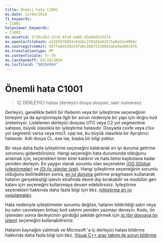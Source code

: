 ```yaml
---
title: Önemli hata C1001
ms.date: 11/04/2016
f1_keywords:
- C1001
helpviewer_keywords:
- C1001
ms.assetid: 5736cdb3-22c8-4fad-aa85-d5e0d2b232f4
ms.openlocfilehash: e1255578883c8d2bc278184a02575a0a51ed9b6c
ms.sourcegitcommit: 857fa6b530224fa6c18675138043aba9aa0619fb
ms.translationtype: MT
ms.contentlocale: tr-TR
ms.lasthandoff: 03/24/2020
ms.locfileid: "80204964"
---
```

# <a name="fatal-error-c1001"></a>Önemli hata C1001

> IÇ DERLEYICI hatası (derleyici dosya *dosyası*, satır *numarası*)

Derleyici, genellikle belirli bir ifadenin veya bir iyileştirme seçeneğinin birleşimi ya da ayrıştırmayla ilgili bir sorun nedeniyle bir yapı için doğru kod üretemiyor. Listelenen derleyici dosyası UTC veya C2 yol segmentine sahipse, büyük olasılıkla bir iyileştirme hatasıdır. Dosyada cxxfe veya c1xx yol segmenti varsa veya msc1. cpp ise, bu büyük olasılıkla bir Ayrıştırıcı hatasıdır. Adlı dosya CL. exe ise, başka bir bilgi yoktur.

Bir veya daha fazla iyileştirme seçeneğini kaldırarak en iyi duruma getirme sorununu giderebilirsiniz. Hangi seçeneğin hata durumunda olduğunu anlamak için, seçenekleri birer birer kaldırın ve hata iletisi kaybolana kadar yeniden derleyin. En yaygın olarak sorumlu olan seçenekler [/OG (Global iyileştirmeler)](../../build/reference/og-global-optimizations.md) ve [/Oi (iç işlevler üret)](../../build/reference/oi-generate-intrinsic-functions.md). Hangi iyileştirme seçeneğinin sorumlu olduğunu belirledikten sonra, [en iyi duruma](../../preprocessor/optimize.md) getirme pragmasını kullanarak hatanın gerçekleştiği işlevin etrafında devre dışı bırakabilir ve modülün geri kalanı için seçeneğini kullanmaya devam edebilirsiniz. İyileştirme seçenekleri hakkında daha fazla bilgi için bkz. [iyileştirme en iyi uygulamaları](../../build/optimization-best-practices.md).

Hata nedeniyle iyileştirmeler sorumlu değilse, hatanın bildirildiği satırı veya bu satırı çevreleyen birkaç kod satırını yeniden yazmayı deneyin. Kodu, ön işlemden sonra derleyicinin gördüğü şekilde görmek için [/p (bir dosyaya ön işlem)](../../build/reference/p-preprocess-to-a-file.md) seçeneğini kullanabilirsiniz.

Hatanın kaynağını yalıtmak ve Microsoft 'a iç derleyici hatası bildirme hakkında daha fazla bilgi için bkz. [Visual C++ araç takımı ile sorun bildirme](../../overview/how-to-report-a-problem-with-the-visual-cpp-toolset.md).
